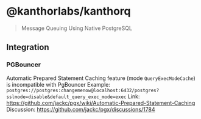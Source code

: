 # @kanthorlabs/kanthorq

> Message Queuing Using Native PostgreSQL

## Integration

### PGBouncer

Automatic Prepared Statement Caching feature (mode `QueryExecModeCache`) is incompatible with PgBouncer
Example: `postgres://postgres:changemenow@localhost:6432/postgres?sslmode=disable&default_query_exec_mode=exec`
Link: https://github.com/jackc/pgx/wiki/Automatic-Prepared-Statement-Caching
Discussion: https://github.com/jackc/pgx/discussions/1784
